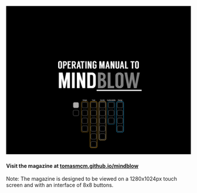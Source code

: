 <img src="https://raw.githubusercontent.com/tomasmcm/mindblow/master/cover.png" border="0" width="800">

#### Visit the magazine at [tomasmcm.github.io/mindblow](http://tomasmcm.github.io/mindblow/)

Note: The magazine is designed to be viewed on a 1280x1024px touch screen and with an interface of 8x8 buttons.
